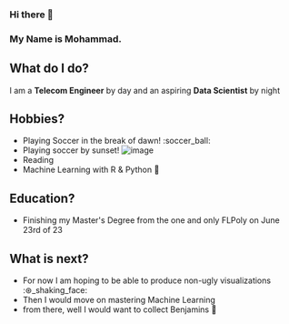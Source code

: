 ### Hi there 👋
### My Name is Mohammad.
## What do I do?
I am a **Telecom Engineer** by day and an aspiring **Data Scientist** by night
## Hobbies?
- Playing Soccer in the break of dawn! :soccer_ball:
- Playing soccer by sunset! 
![image](https://github.com/mjumma77/mjumma77/assets/107766223/275d004b-fec0-431c-bb75-fa4ab2921c93)
- Reading
- Machine Learning with R & Python :face_with_thermometer:
## Education?
- Finishing my Master's Degree from the one and only FLPoly on June 23rd of 23
## What is next?
- For now I am hoping to be able to produce non-ugly visualizations :⊛_shaking_face:
- Then I would move on mastering Machine Learning
- from there, well I would want to collect Benjamins :money_mouth_face:
